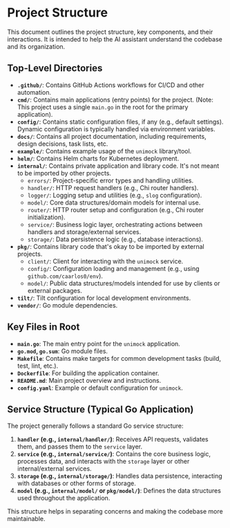 # Project Structure

This document outlines the project structure, key components, and their interactions. It is intended to help the AI assistant understand the codebase and its organization.

## Top-Level Directories

- **`.github/`**: Contains GitHub Actions workflows for CI/CD and other automation.
- **`cmd/`**: Contains main applications (entry points) for the project. (Note: This project uses a single `main.go` in the root for the primary application).
- **`config/`**: Contains static configuration files, if any (e.g., default settings). Dynamic configuration is typically handled via environment variables.
- **`docs/`**: Contains all project documentation, including requirements, design decisions, task lists, etc.
- **`example/`**: Contains example usage of the `unimock` library/tool.
- **`helm/`**: Contains Helm charts for Kubernetes deployment.
- **`internal/`**: Contains private application and library code. It's not meant to be imported by other projects.
    - `errors/`: Project-specific error types and handling utilities.
    - `handler/`: HTTP request handlers (e.g., Chi router handlers).
    - `logger/`: Logging setup and utilities (e.g., `slog` configuration).
    - `model/`: Core data structures/domain models for internal use.
    - `router/`: HTTP router setup and configuration (e.g., Chi router initialization).
    - `service/`: Business logic layer, orchestrating actions between handlers and storage/external services.
    - `storage/`: Data persistence logic (e.g., database interactions).
- **`pkg/`**: Contains library code that's okay to be imported by external projects.
    - `client/`: Client for interacting with the `unimock` service.
    - `config/`: Configuration loading and management (e.g., using `github.com/caarlos0/env`).
    - `model/`: Public data structures/models intended for use by clients or external packages.
- **`tilt/`**: Tilt configuration for local development environments.
- **`vendor/`**: Go module dependencies.

## Key Files in Root

- **`main.go`**: The main entry point for the `unimock` application.
- **`go.mod`, `go.sum`**: Go module files.
- **`Makefile`**: Contains make targets for common development tasks (build, test, lint, etc.).
- **`Dockerfile`**: For building the application container.
- **`README.md`**: Main project overview and instructions.
- **`config.yaml`**: Example or default configuration for `unimock`.

## Service Structure (Typical Go Application)

The project generally follows a standard Go service structure:

1.  **`handler` (e.g., `internal/handler/`)**: Receives API requests, validates them, and passes them to the `service` layer.
2.  **`service` (e.g., `internal/service/`)**: Contains the core business logic, processes data, and interacts with the `storage` layer or other internal/external services.
3.  **`storage` (e.g., `internal/storage/`)**: Handles data persistence, interacting with databases or other forms of storage.
4.  **`model` (e.g., `internal/model/` or `pkg/model/`)**: Defines the data structures used throughout the application.

This structure helps in separating concerns and making the codebase more maintainable. 
